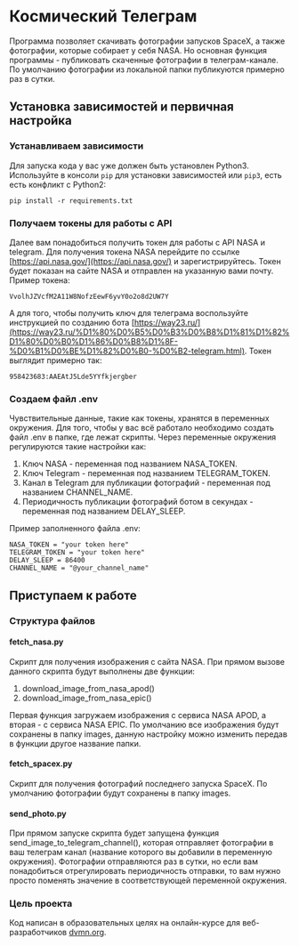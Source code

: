 # Космический Телеграм

Программа позволяет скачивать фотографии запусков SpaceX, а также фотографии, которые собирает у себя NASA. 
Но основная функция программы - публиковать скаченные фотографии в телеграм-канале. По умолчанию фотографии из локальной папки публикуются примерно раз в сутки.


## Установка зависимостей и первичная настройка

### Устанавливаем зависимости
Для запуска кода у вас уже должен быть установлен Python3.
Используйте в консоли `pip` для установки зависимостей или `pip3`, есть есть конфликт с Python2:
```
pip install -r requirements.txt
```

### Получаем токены для работы с API
Далее вам понадобиться получить токен для работы с API NASA и telegram.
Для получения токена NASA перейдите по ссылке [https://api.nasa.gov/](https://api.nasa.gov/) и зарегистрируйтесь. Токен будет показан на сайте NASA и отправлен на указанную вами почту.
Пример токена:
```
VvolhJZVcfM2A11W8NofzEewF6yvY0o2o8d2UW7Y
```
А для того, чтобы получить ключ для телеграма воспользуйте инструкцией по созданию бота [https://way23.ru/](https://way23.ru/%D1%80%D0%B5%D0%B3%D0%B8%D1%81%D1%82%D1%80%D0%B0%D1%86%D0%B8%D1%8F-%D0%B1%D0%BE%D1%82%D0%B0-%D0%B2-telegram.html).
Токен выглядит примерно так:
```
958423683:AAEAtJ5Lde5YYfkjergber
```


### Создаем файл .env
Чувствительные данные, такие как токены, хранятся в переменных окружения. Для того, чтобы у вас всё работало необходимо создать файл .env в папке, где лежат скрипты.
Через переменные окружения регулируются такие настройки как:
1. Ключ NASA - переменная под названием NASA_TOKEN.
2. Ключ Telegram - переменная под названием TELEGRAM_TOKEN.
3. Канал в Telegram для публикации фотографий - переменная под названием CHANNEL_NAME.
4. Периодичность публикации фотографий ботом в секундах - переменная под названием DELAY_SLEEP.

Пример заполненного файла .env:
```
NASA_TOKEN = "your token here"
TELEGRAM_TOKEN = "your token here"
DELAY_SLEEP = 86400
CHANNEL_NAME = "@your_channel_name"
```

## Приступаем к работе

### Структура файлов
#### fetch_nasa.py
Скрипт для получения изображения с сайта NASA. При прямом вызове данного скрипта будут выполнены две функции:
1. download_image_from_nasa_apod()
1. download_image_from_nasa_epic()

Первая функция загружаем изображения с сервиса NASA APOD, а вторая - с сервиса NASA EPIC. По умолчанию все изображения будут сохранены в папку images, данную настройку можно изменить передав в функции другое название папки.

#### fetch_spacex.py
Скрипт для получения фотографий последнего запуска SpaceX. По умолчанию фотографии будут сохранены в папку images.

#### send_photo.py
При прямом запуске скрипта будет запущена функция send_image_to_telegram_channel(), которая отправляет фотографии в ваш телеграм канал (название которого вы добавили в переменную окружения). Фотографии отправляются раз в сутки, но если вам понадобиться отрегулировать периодичность отправки, то вам нужно просто поменять значение в соответствующей переменной окружения.

### Цель проекта

Код написан в образовательных целях на онлайн-курсе для веб-разработчиков [dvmn.org](https://dvmn.org/). 

